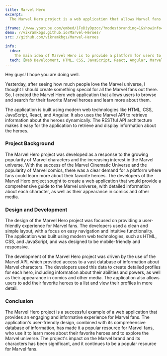 ```yaml
---
title: Marvel Hero
excerpt:
  The Marvel Hero project is a web application that allows Marvel fans to explore the Marvel universe and learn more about their favorite heroes. With its user-friendly interface, the application provides detailed information about the heroes, including their abilities, powers, and appearance in comics. The project aims to provide an engaging and informative experience for Marvel fans while also promoting the characters and stories that make up the Marvel universe.

iframe: //www.youtube.com/embed/1FxDiyDpzoc/?modestbranding=1&showinfo=0&autohide=1&rel=0
demo: //vikramkbgs.github.io/Marvel-Heroes/
src: //github.com/vikramkbgs/Marvel-Heroes

info:
  idea:
    The main idea of Marvel Hero is to provide a platform for users to explore and learn about their favorite Marvel heroes. The application allows users to search for heroes by name, view detailed information about each hero, and even learn about their abilities and powers. The application also provides information about the comics associated with each hero, including the description and creator of the comic. With Marvel Hero, users can expand their knowledge of the Marvel universe and discover new heroes to love.
  tech: [Web Development, HTML, CSS, JavaScript, React, Angular, Marvel API, RESTful API, Dynamic Web Applications.]
---
```


Hey guys! I hope you are doing well.

Yesterday, after seeing how much people love the Marvel universe, I thought I should create something special for all the Marvel fans out there. So, I created the Marvel Hero web application that allows users to browse and search for their favorite Marvel heroes and learn more about them.

The application is built using modern web technologies like HTML, CSS, JavaScript, React, and Angular. It also uses the Marvel API to retrieve information about the heroes dynamically. The RESTful API architecture makes it easy for the application to retrieve and display information about the heroes.

### Project Background

The Marvel Hero project was developed as a response to the growing popularity of Marvel characters and the increasing interest in the Marvel universe. With the success of the Marvel Cinematic Universe and the popularity of Marvel comics, there was a clear demand for a platform where fans could learn more about their favorite heroes. The developers of the Marvel Hero project sought to create a web application that would provide a comprehensive guide to the Marvel universe, with detailed information about each character, as well as their appearance in comics and other media.

### Design and Development

The design of the Marvel Hero project was focused on providing a user-friendly experience for Marvel fans. The developers used a clean and simple layout, with a focus on easy navigation and intuitive functionality. The application was built using modern web technologies, such as HTML, CSS, and JavaScript, and was designed to be mobile-friendly and responsive.

The development of the Marvel Hero project was driven by the use of the Marvel API, which provided access to a vast database of information about Marvel characters. The developers used this data to create detailed profiles for each hero, including information about their abilities and powers, as well as their appearance in comics and other media. The application also allows users to add their favorite heroes to a list and view their profiles in more detail.

### Conclusion

The Marvel Hero project is a successful example of a web application that provides an engaging and informative experience for Marvel fans. The application's user-friendly design, combined with its comprehensive database of information, has made it a popular resource for Marvel fans, who use it to learn more about their favorite heroes and to explore the Marvel universe. The project's impact on the Marvel brand and its characters has been significant, and it continues to be a popular resource for Marvel fans.
